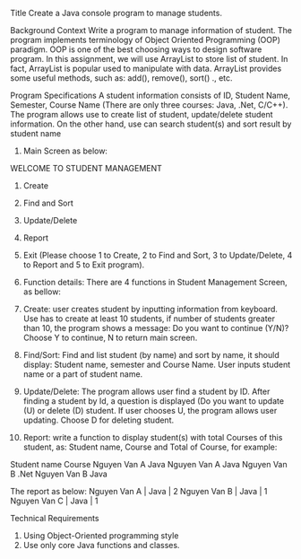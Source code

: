 Title 
  	Create a Java console program to manage students.
    
Background Context
Write a program to manage information of student. The program implements terminology of Object Oriented Programming (OOP) paradigm. OOP is one of the best choosing ways to design software program. 
In this assignment, we will use ArrayList to store list of student. In fact, ArrayList is popular used to manipulate with data. ArrayList provides some useful methods, such as: add(), remove(), sort() ., etc.

Program Specifications
A student information consists of ID, Student Name, Semester, Course Name (There are only three courses: Java, .Net, C/C++). The program allows use to create list of student, update/delete student information. On the other hand, use can search student(s) and sort result by student name

1.	Main Screen as below:

WELCOME TO STUDENT MANAGEMENT
1.	Create
2.	Find and Sort
3.	Update/Delete
4.	Report
5.	Exit
(Please choose 1 to Create, 2 to Find and Sort, 3 to Update/Delete, 4 to Report and 5 to Exit program).

2.	 Function details: 
There are 4 functions in Student Management Screen, as bellow:
1.	Create: user creates student by inputting information from keyboard. Use has to create at least 10 students, if number of students greater than 10, the program shows a message: Do you want to continue (Y/N)? Choose Y to continue, N to return main screen.
2.	Find/Sort: Find and list student (by name) and sort by name, it should display: Student name, semester and Course Name. User inputs student name or a part of student name.
3.	Update/Delete: The program allows user find a student by ID. After finding a student by Id, a question is displayed (Do you want to update (U) or delete (D) student. If user chooses U, the program allows user updating. Choose D for deleting student.
4.	Report: write a function to display student(s) with total Courses of this student, as: Student name, Course and Total of Course, for example:



Student name	Course
Nguyen Van A	Java
Nguyen Van A	Java
Nguyen Van B	.Net
Nguyen Van B	Java

 The report as below:
Nguyen Van A | Java | 2
Nguyen Van B | Java | 1
Nguyen Van C | Java | 1

Technical Requirements
1. Using Object-Oriented programming style
2. Use only core Java functions and classes.
